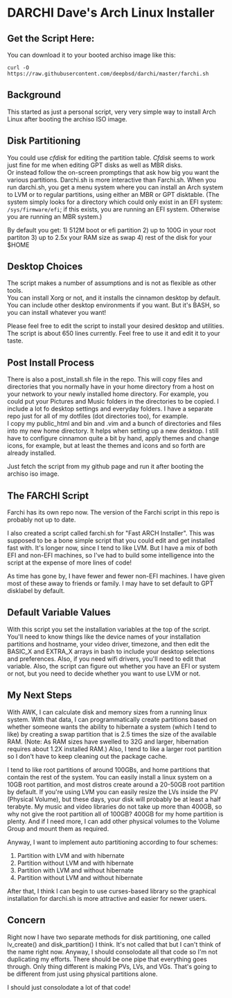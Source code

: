 # DARCHI    Dave's Arch Linux Installer

## Get the Script Here: 

You can download it to your booted archiso image like this:

`curl -O https://raw.githubusercontent.com/deepbsd/darchi/master/farchi.sh`

## Background

This started as just a personal script, very very simple way to install 
Arch Linux after booting the archiso ISO image.  

## Disk Partitioning

You could use *cfdisk* for editing the partition table.  *Cfdisk* seems to
work just fine for me when editing GPT disks as well as MBR disks.  
Or instead follow the on-screen promptings that ask how big you want the various
partitions.  Darchi.sh is more interactive than Farchi.sh.  When you run
darchi.sh, you get a menu system where you can install an Arch system to
LVM or to regular partitions, using either an MBR or GPT disktable.  (The
system simply looks for a directory which could only exist in an EFI system:
`/sys/firmware/efi`; if this exists, you are running an EFI system. Otherwise
you are running an MBR system.)

By default you get:  1) 512M boot or efi partition
                     2) up to 100G in your root partiton
                     3) up to 2.5x your RAM size as swap
                     4) rest of the disk for your $HOME

## Desktop Choices

The script makes a number of assumptions and is not as flexible as other tools.  
You can install Xorg or not, and it installs the cinnamon desktop by default.  You can 
include other desktop environments if you want.  But it's BASH, so you can install
whatever you want!  

Please feel free to edit the script to install your desired desktop and utilities.  
The script is about 650 lines currently.  Feel free to use it and edit it to
your taste.  

## Post Install Process

There is also a post\_install.sh file in the repo.  This will copy files
and directories that you normally have in your home directory from a host
on your network to your newly installed home directory. For example, you
could put your Pictures and Music folders in the directories to be
copied.  I include a lot fo desktop settings and everyday folders. I have 
a separate repo just for all of my dotfiles (dot directories too), for example.  
I copy my public\_html and bin and .vim and a bunch of directories and
files into my new home directory.  It helps when setting up a new
desktop.  I still have to configure cinnamon quite a bit by hand, apply
themes and change icons, for example, but at least the themes and icons
and so forth are already installed.

Just fetch the script from my github page and run it after booting the archiso iso
image.

## The FARCHI Script

Farchi has its own repo now.  The version of the Farchi script in this repo is
probably not up to date.

I also created a script called farchi.sh for "Fast ARCH Installer".  This was supposed
to be a bone simple script that you could edit and get installed fast with.  It's longer
now, since I tend to like LVM.  But I have a mix of both EFI and non-EFI machines, so 
I've had to build some intelligence into the script at the expense of more lines of code!

As time has gone by, I have fewer and fewer non-EFI machines.  I have given most of these
away to friends or family.  I may have to set default to GPT disklabel by default.

## Default Variable Values

With this script you set the installation variables at the top of the script.
You'll need to know things like the device names of your installation partitions and
hostname, your video driver, timezone, and then edit the BASIC\_X and EXTRA\_X arrays in bash to
include your desktop selections and preferences. Also, if you need wifi drivers, 
you'll need to edit that variable.  Also, the script can figure out whether you have an 
EFI or system or not, but you need to decide whether you want to use LVM or not.

## My Next Steps

With AWK, I can calculate disk and memory sizes from a running linux system.  With that data, I can
programmatically create partitions based on whether someone wants the ability to hibernate a system
(which I tend to like) by creating a swap partition that is 2.5 times the size of the available RAM.
(Note:  As RAM sizes have swelled to 32G and larger, hibernation requires about 1.2X installed RAM.)
Also, I tend to like a larger root partition so I don't have to keep cleaning out the package cache.

I tend to like root partitions of around 100GBs, and home partitions that contain the rest of the
system.  You can easily install a linux system on a 10GB root partition, and most distros create around
a 20-50GB root partition by default.  If you're using LVM you can easily resize the LVs inside the PV
(Physical Volume), but these days, your disk will probably be at least a half terabyte.  My music and
video libraries do not take up more than 400GB, so why not give the root partition all of 100GB?  400GB
for my home partition is plenty.  And if I need more, I can add other physical volumes to the Volume
Group and mount them as required.

Anyway, I want to implement auto partitioning according to four schemes:

1) Partition with LVM and with hibernate
2) Partition without LVM and with hibernate
3) Partition with LVM and without hibernate
4) Partition without LVM and without hibernate

After that, I think I can begin to use curses-based library so the graphical installation for darchi.sh
is more attractive and easier for newer users.

## Concern

Right now I have two separate methods for disk partitioning, one called lv\_create() and disk\_partition() I think.
It's not called that but I can't think of the name right now.  Anyway, I should consolodate all that code
so I'm not duplicating my efforts.  There should be one pipe that everything goes through.  Only thing different
is making PVs, LVs, and VGs.  That's going to be different from just using physical partitions alone.  

I should just consolodate a lot of that code!
